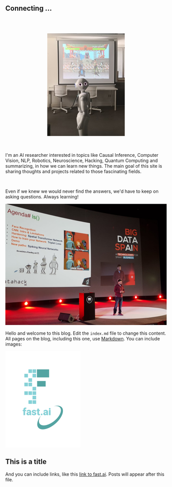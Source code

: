 ## Connecting ...
<br><br>
<p align='center'>
<img src='images/pepper_2.jpg'></p><br><br>
I'm an AI researcher interested in topics like Causal Inference, Computer Vision, NLP, Robotics, Neuroscience, Hacking, Quantum Computing and summarizing, in how we can learn new things. The main goal of this site is sharing thoughts and projects related to those fascinating fields.

​

Even if we knew we would never find the answers, we'd have to keep on asking questions. Always learning!

![Image of Ruben](images/ruben.jpg)

Hello and welcome to this blog. Edit the `index.md` file to change this content. All pages on the blog, including this one, use [Markdown](https://guides.github.com/features/mastering-markdown/). You can include images:

![Image of fast.ai logo](images/logo.png)

## This is a title

And you can include links, like this [link to fast.ai](https://www.fast.ai). Posts will appear after this file. 
